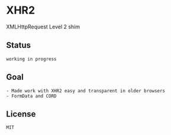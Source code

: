 XHR2
====

XMLHttpRequest Level 2 shim

## Status

	working in progress

## Goal

	- Made work with XHR2 easy and transparent in older browsers
	- FormData and CORD

## License

    MIT